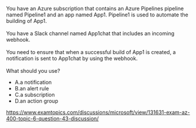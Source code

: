 You have an Azure subscription that contains an Azure Pipelines pipeline named Pipeline1 and an app named App1. Pipeline1 is used to automate the building of App1.<br/><br/>You have a Slack channel named App1chat that includes an incoming webhook.<br/><br/>You need to ensure that when a successful build of App1 is created, a notification is sent to App1chat by using the webhook.<br/><br/>What should you use?<ul><li class="multi-choice-item"><span class="multi-choice-letter" data-choice-letter="A">A.</span>a notification</li><li class="multi-choice-item"><span class="multi-choice-letter" data-choice-letter="B">B.</span>an alert rule</li><li class="multi-choice-item correct-hidden"><span class="multi-choice-letter" data-choice-letter="C">C.</span>a subscription</li><li class="multi-choice-item"><span class="multi-choice-letter" data-choice-letter="D">D.</span>an action group</li></ul><p><a href="https://www.examtopics.com/discussions/microsoft/view/131631-exam-az-400-topic-6-question-43-discussion/">https://www.examtopics.com/discussions/microsoft/view/131631-exam-az-400-topic-6-question-43-discussion/</a></p><script src="https://giscus.app/client.js"                    data-repo="azsamples/az204"                    data-repo-id="R_kgDOMRXzDQ"                    data-category="General"                    data-category-id="DIC_kwDOMRXzDc4Cgi27"                    data-mapping="pathname"                    data-strict="0"                    data-reactions-enabled="0"                    data-emit-metadata="0"                    data-input-position="bottom"                    data-theme="preferred_color_scheme"                    data-lang="en"                    crossorigin="anonymous"                    async>                    </script>